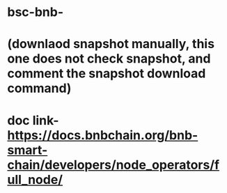 # bsc-bnb-
# (downlaod snapshot manually, this one does not check snapshot, and comment the snapshot download command)

# doc link- https://docs.bnbchain.org/bnb-smart-chain/developers/node_operators/full_node/
